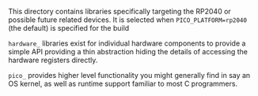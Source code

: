 This directory contains libraries specifically targeting the RP2040 or possible future related devices. It is selected when
`PICO_PLATFORM=rp2040` (the default) is specified for the build

`hardware_` libraries exist for individual hardware components to provide a simple API
providing a thin abstraction hiding the details of accessing the hardware registers directly.

`pico_` provides higher level functionality you might generally find in say an OS kernel, as well
as runtime support familiar to most C programmers.
